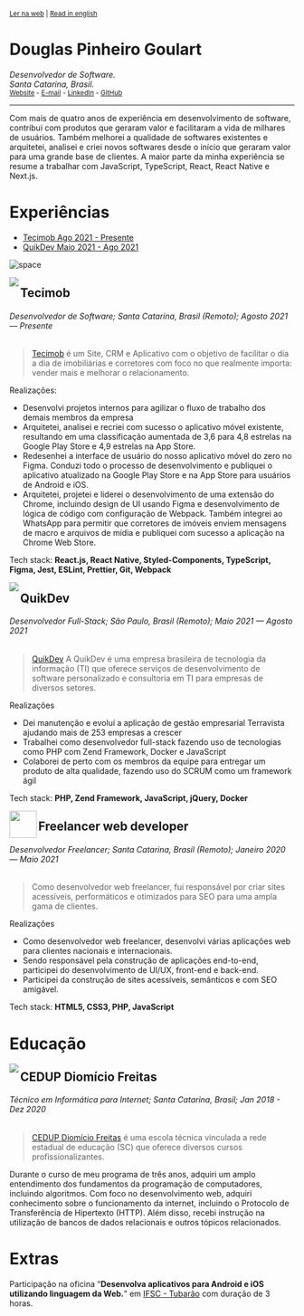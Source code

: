 <sup>

[Ler na web](https://github.com/doougui/resume/blob/master/PT-BR.md) | [Read in english](https://github.com/doougui/resume/blob/master/EN-US.md)

</sup>

# Douglas Pinheiro Goulart

_Desenvolvedor de Software._  
_Santa Catarina, Brasil._  
<sub>[Website](https://douglasgoulart.com/) - [E-mail](douglaspigoulart@gmail.com) - [LinkedIn](https://linkedin.com/in/douglaspigoulart/) - [GitHub](https://github.com/doougui)</sub>

---

Com mais de quatro anos de experiência em desenvolvimento de software, contribui com produtos que geraram valor e facilitaram a vida de milhares de usuários. Também melhorei a qualidade de softwares existentes e arquitetei, analisei e criei novos softwares desde o início que geraram valor para uma grande base de clientes.
A maior parte da minha experiência se resume a trabalhar com JavaScript, TypeScript, React, React Native e Next.js.

# Experiências

- [Tecimob Ago 2021 - Presente](#tecimob)
- [QuikDev Maio 2021 - Ago 2021](#quikdev)

![space](https://user-images.githubusercontent.com/3277185/99425971-50e77c80-28e2-11eb-8a59-890fcc2749e6.png)

<img src="https://user-images.githubusercontent.com/44846329/232336807-b81fe5e3-b5b5-4b31-96c2-fe634507630e.png" align="left" />

## Tecimob

###### Desenvolvedor de Software; Santa Catarina, Brasil (Remoto); Agosto 2021 — Presente

> [Tecimob](https://tecimob.com.br/) é um Site, CRM e Aplicativo com o objetivo de facilitar o dia a dia de imobiliárias e corretores com foco no que realmente importa: vender mais e melhorar o relacionamento.

Realizações:

- Desenvolvi projetos internos para agilizar o fluxo de trabalho dos demais membros da empresa
- Arquitetei, analisei e recriei com sucesso o aplicativo móvel existente, resultando em uma classificação aumentada de 3,6 para 4,8 estrelas na Google Play Store e 4,9 estrelas na App Store.
- Redesenhei a interface de usuário do nosso aplicativo móvel do zero no Figma. Conduzi todo o processo de desenvolvimento e publiquei o aplicativo atualizado na Google Play Store e na App Store para usuários de Android e iOS.
- Arquitetei, projetei e liderei o desenvolvimento de uma extensão do Chrome, incluindo design de UI usando Figma e desenvolvimento de lógica de código com configuração de Webpack. Também integrei ao WhatsApp para permitir que corretores de imóveis enviem mensagens de macro e arquivos de mídia e publiquei com sucesso a aplicação na Chrome Web Store.

Tech stack: **React.js, React Native, Styled-Components, TypeScript, Figma, Jest, ESLint, Prettier, Git, Webpack**

<img src="https://user-images.githubusercontent.com/44846329/232336837-1863a906-1e7b-4a10-9b6a-b7e3aff81623.png" align="left" />

## QuikDev

###### Desenvolvedor Full-Stack; São Paulo, Brasil (Remoto); Maio 2021 — Agosto 2021

> [QuikDev](https://quikdev.com.br/) A QuikDev é uma empresa brasileira de tecnologia da informação (TI) que oferece serviços de desenvolvimento de software personalizado e consultoria em TI para empresas de diversos setores.

Realizações

- Dei manutenção e evoluí a aplicação de gestão empresarial Terravista ajudando mais de 253 empresas a crescer
- Trabalhei como desenvolvedor full-stack fazendo uso de tecnologias como PHP com Zend Framework, Docker e JavaScript
- Colaborei de perto com os membros da equipe para entregar um produto de alta qualidade, fazendo uso do SCRUM como um framework ágil

Tech stack: **PHP, Zend Framework, JavaScript, jQuery, Docker**

<img src="https://douglasgoulart.com/img/icon-192.png" width="48" align="left" />

## Freelancer web developer

###### Desenvolvedor Freelancer; Santa Catarina, Brasil (Remoto); Janeiro 2020 — Maio 2021

> Como desenvolvedor web freelancer, fui responsável por criar sites acessíveis, performáticos e otimizados para SEO para uma ampla gama de clientes.

Realizações

- Como desenvolvedor web freelancer, desenvolvi várias aplicações web para clientes nacionais e internacionais.
- Sendo responsável pela construção de aplicações end-to-end, participei do desenvolvimento de UI/UX, front-end e back-end.
- Participei da construção de sites acessíveis, semânticos e com SEO amigável.

Tech stack: **HTML5, CSS3, PHP, JavaScript**

# Educação

<img src="https://user-images.githubusercontent.com/44846329/232353960-119b79b5-bb3c-480f-95e7-85a0c00fd95d.png" align="left" />

## CEDUP Diomício Freitas

###### Técnico em Informática para Internet; Santa Catarina, Brasil; Jan 2018 - Dez 2020

> [CEDUP Diomício Freitas](https://ceduptubarao.com.br/) é uma escola técnica vinculada a rede estadual de educação (SC) que oferece diversos cursos profissionalizantes.

Durante o curso de meu programa de três anos, adquiri um amplo entendimento dos fundamentos da programação de computadores, incluindo algoritmos. Com foco no desenvolvimento web, adquiri conhecimento sobre o funcionamento da internet, incluindo o Protocolo de Transferência de Hipertexto (HTTP). Além disso, recebi instrução na utilização de bancos de dados relacionais e outros tópicos relacionados.

# Extras

Participação na oficina “**Desenvolva aplicativos para Android e iOS utilizando linguagem da Web.**” em [IFSC - Tubarão](https://www.ifsc.edu.br/web/campus-tubarao) com duração de 3 horas.
